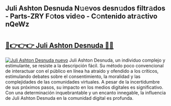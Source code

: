 ## Juli Ashton Desnuda N𝚞𝚎vos desn𝚞dos filtr𝚊dos - Parts-ZRY F𝚘tos vid𝚎o - C𝚘ntenido atr𝚊ctivo nQeWz

# <h2><a href="http://mb2udh.tromn.icu/?c=Juli+Ashton+Desnuda">🔗👉👉👉 Juli Ashton Desnuda 🔗🔗</a></h2>

[![Juli Ashton Desnuda nuevo](https://i.imgur.com/pEAQMta.gif)](http://mb2udh.tromn.icu/?c=Juli+Ashton+Desnuda)
Juli Ashton Desnuda, un individuo complejo y estimulante, se resiste a la descripción fácil. Su método poco convencional de interactuar con el público en línea ha atraído y ofendido a los críticos, estimulando debates sobre el consentimiento, la moralidad y las complejidades de las comunidades virtuales. A pesar de la incertidumbre de sus próximos pasos, su impacto en los medios digitales es significativo. Con una determinación inquebrantable y un encanto innegable, la influencia de Juli Ashton Desnuda en la comunidad digital es profunda.
